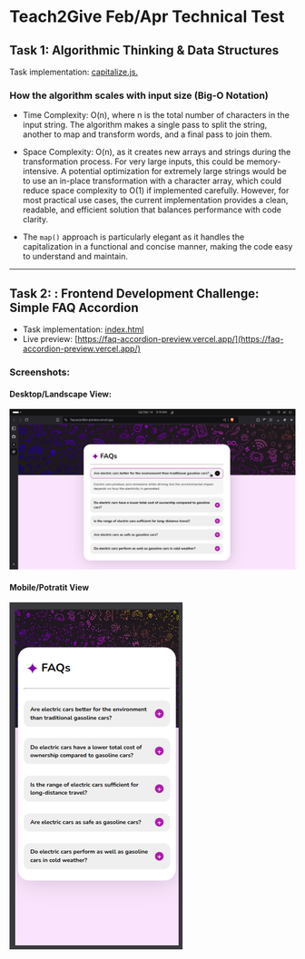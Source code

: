 # Teach2Give Feb/Apr Technical Test

## Task 1: Algorithmic Thinking & Data Structures

Task implementation: [capitalize.js.](./task1-algorithmic-thinking/capitalize.js)

### How the algorithm scales with input size (Big-O Notation)
- Time Complexity: O(n), where n is the total number of characters in the input string. The algorithm makes a single pass to split the string, another to map and transform words, and a final pass to join them.

- Space Complexity: O(n), as it creates new arrays and strings during the transformation process. For very large inputs, this could be memory-intensive. A potential optimization for extremely large strings would be to use an in-place transformation with a character array, which could reduce space complexity to O(1) if implemented carefully. However, for most practical use cases, the current implementation provides a clean, readable, and efficient solution that balances performance with code clarity.

- The `map()` approach is particularly elegant as it handles the capitalization in a functional and concise manner, making the code easy to understand and maintain.

---

## Task 2: : Frontend Development Challenge: Simple FAQ Accordion

- Task implementation: [index.html](./task2-faq-accordion/index.html)
- Live preview: [https://faq-accordion-preview.vercel.app/](https://faq-accordion-preview.vercel.app/)
### Screenshots:

#### Desktop/Landscape View:
![desktop view](./images/desktop.png)

#### Mobile/Potratit View
![mobile view](./images/mobile.png)
